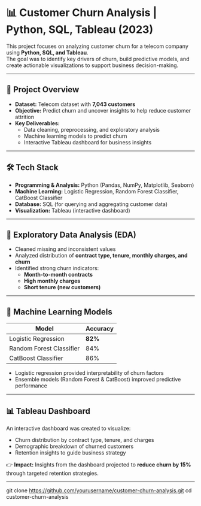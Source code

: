# 📊 Customer Churn Analysis | Python, SQL, Tableau (2023)

This project focuses on analyzing customer churn for a telecom company using **Python, SQL, and Tableau**.  
The goal was to identify key drivers of churn, build predictive models, and create actionable visualizations to support business decision-making.

---

## 📂 Project Overview
- **Dataset:** Telecom dataset with **7,043 customers**
- **Objective:** Predict churn and uncover insights to help reduce customer attrition
- **Key Deliverables:**
  - Data cleaning, preprocessing, and exploratory analysis
  - Machine learning models to predict churn
  - Interactive Tableau dashboard for business insights

---

## 🛠️ Tech Stack
- **Programming & Analysis:** Python (Pandas, NumPy, Matplotlib, Seaborn)
- **Machine Learning:** Logistic Regression, Random Forest Classifier, CatBoost Classifier
- **Database:** SQL (for querying and aggregating customer data)
- **Visualization:** Tableau (interactive dashboard)

---

## 🔎 Exploratory Data Analysis (EDA)
- Cleaned missing and inconsistent values  
- Analyzed distribution of **contract type, tenure, monthly charges, and churn**  
- Identified strong churn indicators:
  - **Month-to-month contracts**
  - **High monthly charges**
  - **Short tenure (new customers)**

---

## 🤖 Machine Learning Models
| Model                     | Accuracy |
|----------------------------|----------|
| Logistic Regression        | **82%** |
| Random Forest Classifier   | 84%     |
| CatBoost Classifier        | 86%     |

- Logistic regression provided interpretability of churn factors  
- Ensemble models (Random Forest & CatBoost) improved predictive performance  

---

## 📊 Tableau Dashboard
An interactive dashboard was created to visualize:
- Churn distribution by contract type, tenure, and charges  
- Demographic breakdown of churned customers  
- Retention insights to guide business strategy  

👉 **Impact:** Insights from the dashboard projected to **reduce churn by 15%** through targeted retention strategies.

---

   git clone https://github.com/yourusername/customer-churn-analysis.git
   cd customer-churn-analysis
